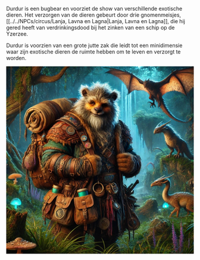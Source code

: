 Durdur is een bugbear en voorziet de show van verschillende exotische dieren. 
Het verzorgen van de dieren gebeurt door drie gnomenmeisjes, [[../../NPCs/circus/Lanja, Lavna en Lagna|Lanja, Lavna en Lagna]], die hij gered heeft van verdrinkingsdood bij het zinken van een schip op de Yzerzee.

Durdur is voorzien van een grote jutte zak die leidt tot een minidimensie waar zijn exotische dieren de ruimte hebben om te leven en verzorgt te worden. 

![](../../img/Durdur.jpg)